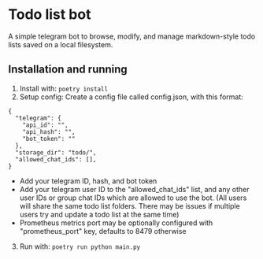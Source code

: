 # Todo list bot

A simple telegram bot to browse, modify, and manage markdown-style todo lists saved on a local filesystem.

## Installation and running
1. Install with: `poetry install`
2. Setup config: Create a config file called config.json, with this format:
```
{
  "telegram": {
    "api_id": "",
    "api_hash": "",
    "bot_token": ""
  },
  "storage_dir": "todo/",
  "allowed_chat_ids": [],
}
```
   - Add your telegram ID, hash, and bot token
   - Add your telegram user ID to the "allowed_chat_ids" list, and any other user IDs or group chat IDs which are allowed to use the bot. (All users will share the same todo list folders. There may be issues if multiple users try and update a todo list at the same time)
   - Prometheus metrics port may be optionally configured with "prometheus_port" key, defaults to 8479 otherwise
3. Run with: `poetry run python main.py`

